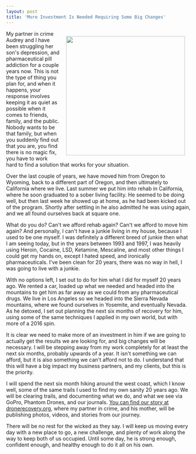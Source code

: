 ```yaml
---
layout: post
title: 'More Investment Is Needed Requiring Some Big Changes'
---
```

<p><img style="padding: 15px;" src="https://s3.amazonaws.com/kinlane-productions/api-evangelist-site/blog/swinging-bridge.png" alt="" width="325" align="right" /></p>
<p>My partner in crime Audrey and I have been struggling her son's depression, and pharmaceutical pill addiction for a couple years now. This is not the type of thing you plan for, and when it happens, your response involves keeping it as quiet as possible when it comes to friends, family, and the public. Nobody wants to be that family, but when you suddenly find out that you are, you find there is no magic fix, you have to work hard to find a solution that works for your situation.</p>
<p>Over the last couple of years, we have moved him from Oregon to Wyoming, back to a different part of Oregon, and then ultimately to California where we live. Last summer we put him into rehab in California, where he soon graduated to a sober living facility. He seemed to be doing well, but then last week he showed up at home, as he had been kicked out of the program. Shortly after settling in he also admitted he was using again, and we all found ourselves back at square one.</p>
<p>What do you do? Can't we afford rehab again? Can't we afford to move him again? And personally, I can't have a junkie living in my house, because I used to be one myself. I was definitely a different breed of junkie then what I am seeing today, but in the years between 1993 and 1997, I was heavily using Heroin, Cocaine, LSD, Ketamine, Mescaline, and most other things I could get my hands on, except I hated speed, and ironically pharmaceuticals. I've been clean for 20 years, there was no way in hell, I was going to live with a junkie.</p>
<p>With no options left, I set out to do for him what I did for myself 20 years ago. We rented a car, loaded up what we needed and headed into the mountains to get him as far away as we could from any pharmaceutical drugs. We live in Los Angeles so we headed into the Sierra Nevada mountains, where we found ourselves in Yosemite, and eventually Nevada. As he detoxed, I set out planning the next six months of recovery for him, using some of the same techniques I applied in my own world, but with more of a 2016 spin.</p>
<p>It is clear we need to make more of an investment in him if we are going to actually get the results we are looking for, and big changes will be necessary. I will be stepping away from my work completely for at least the next six months, probably upwards of a year. It isn't something we can afford, but it is also something we can't afford not to do. I understand that this will have a big impact my business partners, and my clients, but this is the priority.</p>
<p>I will spend the next six month hiking around the west coast, which I know well, some of the same trails I used to find my own sanity 20 years ago. We will be clearing trails, and documenting what we do, and what we see via GoPro, Phantom Drones, and our journals. <a href="http://dronerecovery.org/journal/drone-recovery/">You can find our story at dronerecovery.org</a>, where my partner in crime, and his mother, will be publishing photos, videos, and stories from our journey.</p>
<p>There will be no rest for the wicked as they say. I will keep us moving every day with a new place to go, a new challenge, and plenty of work along the way to keep both of us occupied. Until some day, he is strong enough, confident enough, and healthy enough to do it all on his own.</p>
